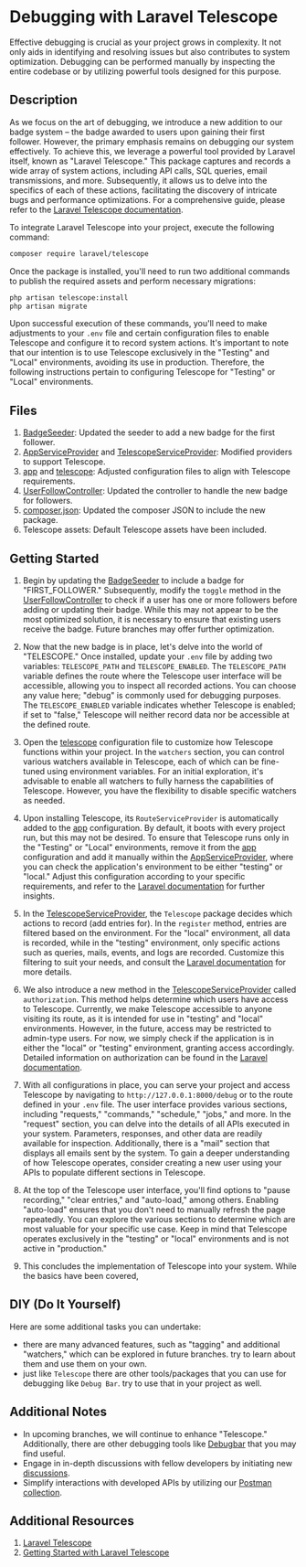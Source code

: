 # Debugging with Laravel Telescope

Effective debugging is crucial as your project grows in complexity. It not only aids in identifying and resolving issues but also contributes to system optimization. Debugging can be performed manually by inspecting the entire codebase or by utilizing powerful tools designed for this purpose.

## Description

As we focus on the art of debugging, we introduce a new addition to our badge system – the badge awarded to users upon gaining their first follower. However, the primary emphasis remains on debugging our system effectively. To achieve this, we leverage a powerful tool provided by Laravel itself, known as "Laravel Telescope." This package captures and records a wide array of system actions, including API calls, SQL queries, email transmissions, and more. Subsequently, it allows us to delve into the specifics of each of these actions, facilitating the discovery of intricate bugs and performance optimizations. For a comprehensive guide, please refer to the [Laravel Telescope documentation](https://laravel.com/docs/10.x/telescope).

To integrate Laravel Telescope into your project, execute the following command:

```bash
composer require laravel/telescope
```

Once the package is installed, you'll need to run two additional commands to publish the required assets and perform necessary migrations:

```bash
php artisan telescope:install
php artisan migrate
```

Upon successful execution of these commands, you'll need to make adjustments to your `.env` file and certain configuration files to enable Telescope and configure it to record system actions. It's important to note that our intention is to use Telescope exclusively in the "Testing" and "Local" environments, avoiding its use in production. Therefore, the following instructions pertain to configuring Telescope for "Testing" or "Local" environments.

## Files

1. [BadgeSeeder](database/seeders/BadgeSeeder.php): Updated the seeder to add a new badge for the first follower.
2. [AppServiceProvider](app/Providers/AppServiceProvider.php) and [TelescopeServiceProvider](app/Providers/TelescopeServiceProvider.php): Modified providers to support Telescope.
3. [app](config/app.php) and [telescope](config/telescope.php): Adjusted configuration files to align with Telescope requirements.
4. [UserFollowController](app/Http/Controllers/Api/v1/UserFollowController.php): Updated the controller to handle the new badge for followers.
5. [composer.json](composer.json): Updated the composer JSON to include the new package.
6. Telescope assets: Default Telescope assets have been included.

## Getting Started

1. Begin by updating the [BadgeSeeder](database/seeders/BadgeSeeder.php) to include a badge for "FIRST_FOLLOWER." Subsequently, modify the `toggle` method in the [UserFollowController](app/Http/Controllers/Api/v1/UserFollowController.php) to check if a user has one or more followers before adding or updating their badge. While this may not appear to be the most optimized solution, it is necessary to ensure that existing users receive the badge. Future branches may offer further optimization.

2. Now that the new badge is in place, let's delve into the world of "TELESCOPE." Once installed, update your `.env` file by adding two variables: `TELESCOPE_PATH` and `TELESCOPE_ENABLED`. The `TELESCOPE_PATH` variable defines the route where the Telescope user interface will be accessible, allowing you to inspect all recorded actions. You can choose any value here; "debug" is commonly used for debugging purposes. The `TELESCOPE_ENABLED` variable indicates whether Telescope is enabled; if set to "false," Telescope will neither record data nor be accessible at the defined route.

3. Open the [telescope](config/telescope.php) configuration file to customize how Telescope functions within your project. In the `watchers` section, you can control various watchers available in Telescope, each of which can be fine-tuned using environment variables. For an initial exploration, it's advisable to enable all watchers to fully harness the capabilities of Telescope. However, you have the flexibility to disable specific watchers as needed.

4. Upon installing Telescope, its `RouteServiceProvider` is automatically added to the [app](config/app.php) configuration. By default, it boots with every project run, but this may not be desired. To ensure that Telescope runs only in the "Testing" or "Local" environments, remove it from the [app](config/app.php) configuration and add it manually within the [AppServiceProvider](app/Providers/AppServiceProvider.php), where you can check the application's environment to be either "testing" or "local." Adjust this configuration according to your specific requirements, and refer to the [Laravel documentation](https://laravel.com/docs/10.x/telescope#local-only-installation) for further insights.

5. In the [TelescopeServiceProvider](app/Providers/TelescopeServiceProvider.php), the `Telescope` package decides which actions to record (add entries for). In the `register` method, entries are filtered based on the environment. For the "local" environment, all data is recorded, while in the "testing" environment, only specific actions such as queries, mails, events, and logs are recorded. Customize this filtering to suit your needs, and consult the [Laravel documentation](https://laravel.com/docs/10.x/telescope#filtering-entries) for more details.

6. We also introduce a new method in the [TelescopeServiceProvider](app/Providers/TelescopeServiceProvider.php) called `authorization`. This method helps determine which users have access to Telescope. Currently, we make Telescope accessible to anyone visiting its route, as it is intended for use in "testing" and "local" environments. However, in the future, access may be restricted to admin-type users. For now, we simply check if the application is in either the "local" or "testing" environment, granting access accordingly. Detailed information on authorization can be found in the [Laravel documentation](https://laravel.com/docs/10.x/telescope#dashboard-authorization).

7. With all configurations in place, you can serve your project and access Telescope by navigating to `http://127.0.0.1:8000/debug` or to the route defined in your `.env` file. The user interface provides various sections, including "requests," "commands," "schedule," "jobs," and more. In the "request" section, you can delve into the details of all APIs executed in your system. Parameters, responses, and other data are readily available for inspection. Additionally, there is a "mail" section that displays all emails sent by the system. To gain a deeper understanding of how Telescope operates, consider creating a new user using your APIs to populate different sections in Telescope.

8. At the top of the Telescope user interface, you'll find options to "pause recording," "clear entries," and "auto-load," among others. Enabling "auto-load" ensures that you don't need to manually refresh the page repeatedly. You can explore the various sections to determine which are most valuable for your specific use case. Keep in mind that Telescope operates exclusively in the "testing" or "local" environments and is not active in "production."

9. This concludes the implementation of Telescope into your system. While the basics have been covered,
 

## DIY (Do It Yourself)

Here are some additional tasks you can undertake:

- there are many advanced features, such as "tagging" and additional "watchers," which can be explored in future branches. try to learn about them and use them on your own.
- just like `Telescope` there are other tools/packages that you can use for debugging like `Debug Bar`. try to use that in your project as well.

## Additional Notes

- In upcoming branches, we will continue to enhance "Telescope." Additionally, there are other debugging tools like [Debugbar](https://github.com/barryvdh/laravel-debugbar) that you may find useful.
- Engage in in-depth discussions with fellow developers by initiating new [discussions](https://github.com/mazimez/laravel-hands-on/discussions).
- Simplify interactions with developed APIs by utilizing our [Postman collection](https://elements.getpostman.com/redirect?entityId=13692349-4c7deece-f174-43a3-adfa-95e6cf36792b&entityType=collection).

## Additional Resources

1. [Laravel Telescope](https://laravel.com/docs/10.x/telescope)
2. [Getting Started with Laravel Telescope](https://blog.logrocket.com/getting-started-with-laravel-telescope-what-can-it-do-for-you-719aaef07941/)
